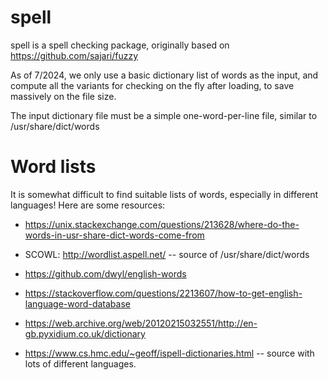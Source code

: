 # spell

spell is a spell checking package, originally based on https://github.com/sajari/fuzzy

As of 7/2024, we only use a basic dictionary list of words as the input, and compute all the variants for checking on the fly after loading, to save massively on the file size.

The input dictionary file must be a simple one-word-per-line file, similar to /usr/share/dict/words

# Word lists

It is somewhat difficult to find suitable lists of words, especially in different languages!  Here are some resources:

* https://unix.stackexchange.com/questions/213628/where-do-the-words-in-usr-share-dict-words-come-from

* SCOWL: http://wordlist.aspell.net/ -- source of /usr/share/dict/words

* https://github.com/dwyl/english-words

* https://stackoverflow.com/questions/2213607/how-to-get-english-language-word-database

* https://web.archive.org/web/20120215032551/http://en-gb.pyxidium.co.uk/dictionary

* https://www.cs.hmc.edu/~geoff/ispell-dictionaries.html -- source with lots of different languages.

